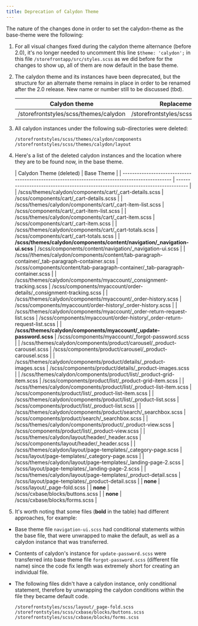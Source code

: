 ```yaml
---
title: Deprecation of Calydon Theme
---
```


The nature of the changes done in order to set the calydon-theme as the base-theme were the following:

1. For all visual changes fixed during the calydon theme alternance (before 2.0), it's no longer needed to uncomment this line `$theme: 'calydon';` in this file `/storefrontapp/src/styles.scss` as we did before for the changes to show up, all of them are now default in the base theme.

2. The calydon theme and its instances have been deprecated, but the structure for an alternate theme remains in place in order to be renamed after the 2.0 release. New name or number still to be discussed (tbd).

    | Calydon theme | Replacement |
    | -------------- | ----------- |
    | /storefrontstyles/scss/themes/calydon |  /storefrontstyles/scss/themes/`tbd`  |

3. All calydon instances under the following sub-directories were deleted:

    ```
    /storefrontstyles/scss/themes/calydon/components
    /storefrontstyles/scss/themes/calydon/layout
    ```

4. Here's a list of the deleted calydon instances and the location where they are to be found now, in the base theme.

    | Calydon Theme (deleted)                                                                         | Base Theme                                                                      |
| ----------------------------------------------------------------------------------------------- | ------------------------------------------------------------------------------- |
| /scss/themes/calydon/components/cart/\_cart-details.scss                                        | /scss/components/cart/\_cart-details.scss                                       |
| /scss/themes/calydon/components/cart/\_cart-item-list.scss                                      | /scss/components/cart/\_cart-item-list.scss                                     |
| /scss/themes/calydon/components/cart/\_cart-item.scss                                           | /scss/components/cart/\_cart-item.scss                                          |
| /scss/themes/calydon/components/cart/\_cart-totals.scss                                         | /scss/components/cart/\_cart-totals.scss                                        |
| **/scss/themes/calydon/components/content/navigation/\_navigation-ui.scss**                         | /scss/components/content/navigation/\_navigation-ui.scss                        |
| /scss//themes/calydon/components/content/tab-paragraph-container/\_tab-paragraph-container.scss | /scss/components/content/tab-paragraph-container/\_tab-paragraph-container.scss |
| /scss/themes/calydon/components/myaccount/\_consignment-tracking.scss                           | /scss/components/myaccount/order-details/\_consignment-tracking.scss            |
| /scss/themes/calydon/components/myaccount/\_order-history.scss                                  | /scss/components/myaccount/order-history/\_order-history.scss                   |
| /scss/themes/calydon/components/myaccount/\_order-return-request-list.scss                      | /scss/components/myaccount/order-history/\_order-return-request-list.scss       |
| **/scss/themes/calydon/components/myaccount/\_update-password.scss**                                | /scss/components/myaccount/\_forgot-password.scss                               |
| /scss/themes/calydon/components/product/carousel/\_product-carousel.scss                        | /scss/components/product/carousel/\_product-carousel.scss                       |
| /scss/themes/calydon/components/product/details/\_product-images.scss                           | /scss/components/product/details/\_product-images.scss                          |
| /scss/themes/calydon/components/product/list/\_product-grid-item.scss                           | /scss/components/product/list/\_product-grid-item.scss                          |
| /scss/themes/calydon/components/product/list/\_product-list-item.scss                           | /scss/components/product/list/\_product-list-item.scss                          |
| /scss/themes/calydon/components/product/list/\_product-list.scss                                | /scss/components/product/list/\_product-list.scss                               |
| /scss/themes/calydon/components/product/search/\_searchbox.scss                                 | /scss/components/product/search/\_searchbox.scss                                |
| /scss/themes/calydon/components/product/\_product-view.scss                                     | /scss/components/product/list/\_product-view.scss                               |
| /scss/themes/calydon/layout/header/\_header.scss                                                | /scss/components/layout/header/\_header.scss                                    |
| /scss/themes/calydon/layout/page-templates/\_category-page.scss                                 | /scss/layout/page-templates/\_category-page.scss                                |
| /scss/themes/calydon/layout/page-templates/\_landing-page-2.scss                                | /scss/layout/page-templates/\_landing-page-2.scss                               |
| /scss/themes/calydon/layout/page-templates/\_product-detail.scss                                | /scss/layout/page-templates/\_product-detail.scss                               |
| **none**                                                                                            | /scss/layout/\_page-fold.scss                                                   |
| **none**                                                                                            | /scss/cxbase/blocks/buttons.scss                                                |
| **none**                                                                                            | /scss/cxbase/blocks/forms.scss                                                  |


5. It's worth noting that some files (**bold** in the table) had different  approaches, for example:

- Base theme file `navigation-ui.scss` had conditional statements within the base file, that were unwrapped to make the default, as well as a calydon instance that was transferred.
- Contents of calydon's instance for `update-password.scss` were transferred into base theme file `forgot-password.scss` (different file name) since the code fix length was extremely short for creating an individual file.
- The following files didn't have a calydon instance, only conditional statement, therefore by unwrapping the calydon conditions within the file they became default code.

    ```
    /storefrontstyles/scss/layout/_page-fold.scss
    /storefrontstyles/scss/cxbase/blocks/buttons.scss
    /storefrontstyles/scss/cxbase/blocks/forms.scss
    ```
